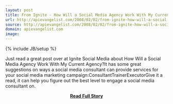 ```yaml
---
layout: post
title: From Ignite - How Will a Social Media Agency Work With My Current Agency?
url: http://apievangelist.com/2008/02/02/from-ignite-how-will-a-social-media-agency-work-with-my-current-agency/
source: http://apievangelist.com/2008/02/02/from-ignite-how-will-a-social-media-agency-work-with-my-current-agency/
domain: apievangelist.com
image: 
---
```

{% include JB/setup %}<p>Just read a great post over at Ignite Social Media about How Will a Social Media Agency Work With My Current Agency?It has some great suggestions on ways a social media consultant can provide services for your social media marketing campaign:ConsultantTrainerExecutorGive it a read, it can help you figure out the best level to engage a social media consultant on.</p>
<center><p><a href="http://apievangelist.com/2008/02/02/from-ignite-how-will-a-social-media-agency-work-with-my-current-agency/" style='padding:25px; font-sze:18px; font-weight: bold;'>Read Full Story</a></p></center>
